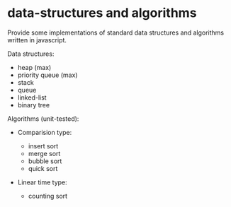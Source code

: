 # data-structures and algorithms
Provide some implementations of standard data structures and algorithms written in javascript.

Data structures:
- heap (max)
- priority queue (max)
- stack
- queue
- linked-list
- binary tree

Algorithms (unit-tested):
- Comparision type:
	- insert sort
	- merge sort
	- bubble sort
	- quick sort

- Linear time type:
	- counting sort